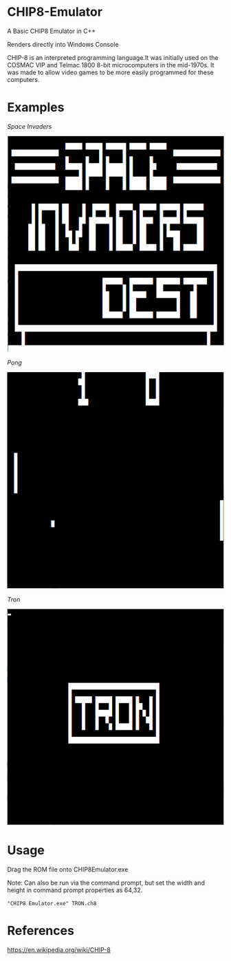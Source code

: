 # CHIP8-Emulator
A Basic CHIP8 Emulator in C++

Renders directly into Windows Console

CHIP-8 is an interpreted programming language.It was initially used on the COSMAC VIP and Telmac 1800 8-bit microcomputers in the mid-1970s.
It was made to allow video games to be more easily programmed for these computers.

# Examples

*Space Invaders*

![Space Invaders](https://github.com/gkan30/CHIP8-Emulator/blob/master/Screenshots/Invaders.PNG "Space Invaders")

*Pong*

![Pong](https://github.com/gkan30/CHIP8-Emulator/blob/master/Screenshots/Pong.png "Pong")

*Tron*

![Tron](https://github.com/gkan30/CHIP8-Emulator/blob/master/Screenshots/TRON.PNG "Tron")


# Usage

Drag the ROM file onto CHIP8Emulator.exe

Note: Can also be run via the command prompt, but set the width and height in command prompt properties as 64,32.

```
"CHIP8 Emulator.exe" TRON.ch8
```
# References
https://en.wikipedia.org/wiki/CHIP-8
